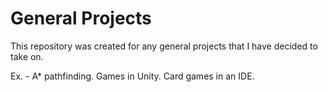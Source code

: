 # General Projects
This repository was created for any general projects that I have decided to take on.

Ex. - A* pathfinding. Games in Unity. Card games in an IDE.
